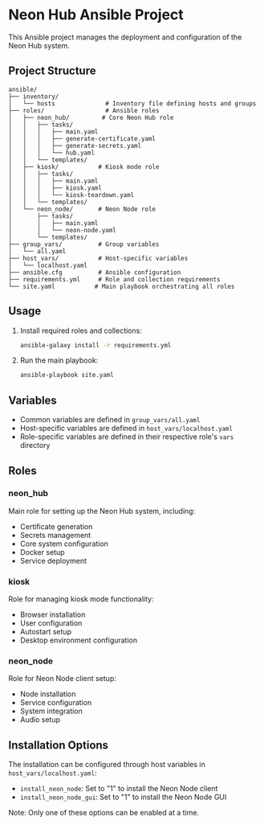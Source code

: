 # Neon Hub Ansible Project

This Ansible project manages the deployment and configuration of the Neon Hub system.

## Project Structure

```
ansible/
├── inventory/
│   └── hosts              # Inventory file defining hosts and groups
├── roles/                 # Ansible roles
│   ├── neon_hub/         # Core Neon Hub role
│   │   ├── tasks/
│   │   │   ├── main.yaml
│   │   │   ├── generate-certificate.yaml
│   │   │   ├── generate-secrets.yaml
│   │   │   └── hub.yaml
│   │   └── templates/
│   ├── kiosk/           # Kiosk mode role
│   │   ├── tasks/
│   │   │   ├── main.yaml
│   │   │   ├── kiosk.yaml
│   │   │   └── kiosk-teardown.yaml
│   │   └── templates/
│   └── neon_node/       # Neon Node role
│       ├── tasks/
│       │   ├── main.yaml
│       │   └── neon-node.yaml
│       └── templates/
├── group_vars/          # Group variables
│   └── all.yaml
├── host_vars/           # Host-specific variables
│   └── localhost.yaml
├── ansible.cfg          # Ansible configuration
├── requirements.yml     # Role and collection requirements
└── site.yaml           # Main playbook orchestrating all roles
```

## Usage

1. Install required roles and collections:

   ```bash
   ansible-galaxy install -r requirements.yml
   ```

2. Run the main playbook:
   ```bash
   ansible-playbook site.yaml
   ```

## Variables

- Common variables are defined in `group_vars/all.yaml`
- Host-specific variables are defined in `host_vars/localhost.yaml`
- Role-specific variables are defined in their respective role's `vars` directory

## Roles

### neon_hub

Main role for setting up the Neon Hub system, including:

- Certificate generation
- Secrets management
- Core system configuration
- Docker setup
- Service deployment

### kiosk

Role for managing kiosk mode functionality:

- Browser installation
- User configuration
- Autostart setup
- Desktop environment configuration

### neon_node

Role for Neon Node client setup:

- Node installation
- Service configuration
- System integration
- Audio setup

## Installation Options

The installation can be configured through host variables in `host_vars/localhost.yaml`:

- `install_neon_node`: Set to "1" to install the Neon Node client
- `install_neon_node_gui`: Set to "1" to install the Neon Node GUI

Note: Only one of these options can be enabled at a time.
